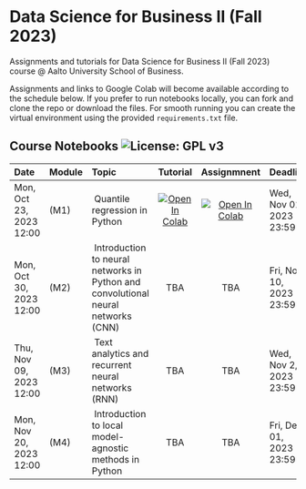 # Data Science for Business II (Fall 2023)
Assignments and tutorials for Data Science for Business II (Fall 2023) course @ Aalto University School of Business. 

Assignments and links to Google Colab will become available according to the schedule below. 
If you prefer to run notebooks locally, you can fork and clone the repo or download the files. For smooth running you can create the virtual environment using the provided `requirements.txt` file. 


## Course Notebooks ![License: GPL v3](https://img.shields.io/badge/License-GPLv3-blue.svg)

| Date            | Module          | Topic                 | Tutorial| Assignmnent|Deadline| 
|:----------------|:--------------|:----------------------|:------------------:|:------------------:|:------------------|
|Mon, Oct 23, 2023 12:00| (M1) | Quantile regression in Python | [![Open In Colab](https://colab.research.google.com/assets/colab-badge.svg)](https://colab.research.google.com/github/dsfb2/dsfb2-2023/blob/main/assignment_1/a1_tutorial.ipynb) | [![Open In Colab](https://colab.research.google.com/assets/colab-badge.svg)](https://colab.research.google.com/github/dsfb2/dsfb2-2023/blob/main/assignment_1/a1.ipynb) |Wed, Nov 01, 2023 23:59|
|Mon, Oct 30, 2023 12:00| (M2) | Introduction to neural networks in Python and convolutional neural networks (CNN) | TBA | TBA |Fri, Nov 10, 2023 23:59|
|Thu, Nov 09, 2023 12:00| (M3) | Text analytics and recurrent neural networks (RNN) | TBA | TBA |Wed, Nov 2, 2023 23:59|
|Mon, Nov 20, 2023 12:00| (M4) | Introduction to local model-agnostic methods in Python | TBA | TBA |Fri, Dec 01, 2023 23:59|


